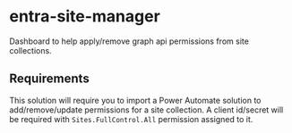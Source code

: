 # entra-site-manager
Dashboard to help apply/remove graph api permissions from site collections.

## Requirements

This solution will require you to import a Power Automate solution to add/remove/update permissions for a site collection. A client id/secret will be required with `Sites.FullControl.All` permission assigned to it.